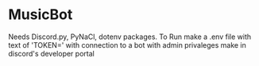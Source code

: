 # MusicBot
Needs Discord.py, PyNaCl, dotenv packages. 
To Run make a .env file with text of 'TOKEN=<TokenId>' with connection to a bot with admin privaleges make in discord's developer portal
